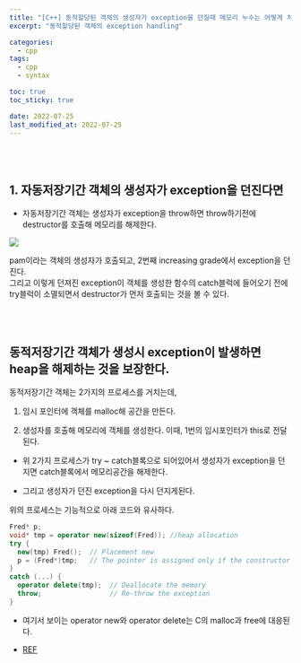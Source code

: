 ```yaml
---
title: "[C++] 동적할당된 객체의 생성자가 exception을 던질때 메모리 누수는 어떻게 처리되는가?"
excerpt: "동적할당된 객체의 exception handling"

categories:
  - cpp
tags:
  - cpp
  - syntax

toc: true
toc_sticky: true

date: 2022-07-25
last_modified_at: 2022-07-25
---
```


<br>
<br>

## 1. 자동저장기간 객체의 생성자가 exception을 던진다면

- 자동저장기간 객체는 생성자가 exception을 throw하면 throw하기전에 destructor를 호출해 메모리를 해제한다.

<img src="https://user-images.githubusercontent.com/76278794/180654104-02abc221-0841-4c2a-b241-2875c00585c2.png">

pam이라는 객체의 생성자가 호출되고, 2번째 increasing grade에서 exception을 던진다.  
그리고 이렇게 던져진 exception이 객체를 생성한 함수의 catch블럭에 들어오기 전에 try블럭이 소멸되면서 destructor가 먼저 호출되는 것을 볼 수 있다.

<br>
<br>

## 동적저장기간 객체가 생성시 exception이 발생하면 heap을 해제하는 것을 보장한다.


동적저장기간 객체는 2가지의 프로세스를 거치는데,

1. 임시 포인터에 객체를 malloc해 공간을 만든다.

2. 생성자를 호출해 메모리에 객체를 생성한다. 이때, 1번의 임시포인터가 this로 전달된다.

- 위 2가지 프로세스가 try ~ catch블록으로 되어있어서 생성자가 exception을 던지면 catch블록에서 메모리공간을 해제한다.

- 그리고 생성자가 던진 exception을 다시 던지게된다.

위의 프로세스는 기능적으로 아래 코드와 유사하다.  

```cpp
Fred* p;
void* tmp = operator new(sizeof(Fred)); //heap allocation
try {
  new(tmp) Fred();  // Placement new
  p = (Fred*)tmp;   // The pointer is assigned only if the constructor succeeds
}
catch (...) {
  operator delete(tmp);  // Deallocate the memory
  throw;                 // Re-throw the exception
}
```

- 여기서 보이는 operator new와 operator delete는 C의 malloc과 free에 대응된다.

- [REF](https://isocpp.org/wiki/faq/freestore-mgmt#new-doesnt-leak-if-ctor-throws)